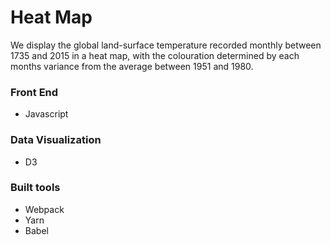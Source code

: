 # Heat Map

We display the global land-surface temperature recorded monthly between 1735 and 2015 in a heat map, with the colouration determined by each months variance from the average between 1951 and 1980.

### Front End

* Javascript

### Data Visualization

* D3

### Built tools

* Webpack
* Yarn
* Babel
